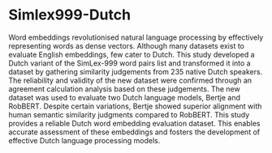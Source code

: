 # Simlex999-Dutch

Word embeddings revolutionised natural language processing by effectively representing words as dense vectors. Although many datasets exist to evaluate English embeddings, few cater to Dutch. This study developed a Dutch variant of the SimLex-999 word pairs list and transformed it into a dataset by gathering similarity judgements from 235 native Dutch speakers. The reliability and validity of the new dataset were confirmed through an agreement calculation analysis based on these judgements. The new dataset was used to evaluate two Dutch language models, Bertje and RobBERT. Despite certain variations, Bertje showed superior alignment with human semantic similarity judgments compared to RobBERT. This study provides a reliable Dutch word embedding evaluation dataset. This enables accurate assessment of these embeddings and fosters the development of effective Dutch language processing models.

